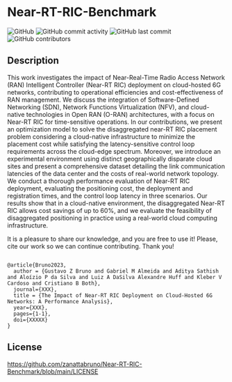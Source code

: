 # Near-RT-RIC-Benchmark
![GitHub](https://img.shields.io/github/license/zanattabruno/Near-RT-RIC-Benchmark)
![GitHub commit activity](https://img.shields.io/github/commit-activity/y/zanattabruno/Near-RT-RIC-Benchmark) 
![GitHub last commit](https://img.shields.io/github/last-commit/zanattabruno/Near-RT-RIC-Benchmark)
![GitHub contributors](https://img.shields.io/github/contributors/zanattabruno/Near-RT-RIC-Benchmark)

## Description
This work investigates the impact of Near-Real-Time Radio Access Network (RAN) Intelligent Controller (Near-RT RIC) deployment on cloud-hosted 6G networks, contributing to operational efficiencies and cost-effectiveness of RAN management. We discuss the integration of Software-Defined Networking (SDN), Network Functions Virtualization (NFV), and cloud-native technologies in Open RAN (O-RAN) architectures, with a focus on Near-RT RIC for time-sensitive operations. In our contributions, we present an optimization model to solve the disaggregated near-RT RIC placement problem considering a cloud-native infrastructure to minimize the placement cost while satisfying the latency-sensitive control loop requirements across the cloud-edge spectrum. Moreover, we introduce an experimental environment using distinct geographically disparate cloud sites and present a comprehensive dataset detailing the link communication latencies of the data center and the costs of real-world network topology. We conduct a thorough performance evaluation of Near-RT RIC deployment, evaluating the positioning cost, the deployment and registration times, and the control loop latency in three scenarios. Our results show that in a cloud-native environment, the disaggregated Near-RT RIC allows cost savings of up to 60\%, and we evaluate the feasibility of disaggregated positioning in practice using a real-world cloud computing infrastructure.

It is a pleasure to share our knowledge, and you are free to use it! Please, cite our work so we can continue contributing. Thank you!

```

@article{Bruno2023,
  author = {Gustavo Z Bruno and Gabriel M Almeida and Aditya Sathish and Aloízio P da Silva and Luiz A DaSilva Alexandre Huff and Kleber V Cardoso and Cristiano B Both},
  journal={XXX}, 
  title = {The Impact of Near-RT RIC Deployment on Cloud-Hosted 6G Networks: A Performance Analysis},
  year={XXX},
  pages={1-1},
  doi={XXXXX}
}

````
## License
https://github.com/zanattabruno/Near-RT-RIC-Benchmark/blob/main/LICENSE
